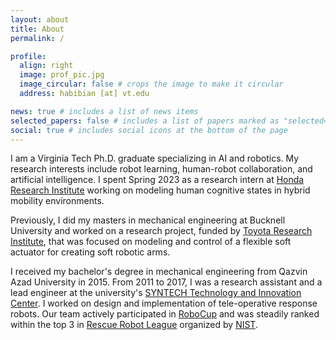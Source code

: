 ```yaml
---
layout: about
title: About
permalink: /

profile:
  align: right
  image: prof_pic.jpg
  image_circular: false # crops the image to make it circular  
  address: habibian [at] vt.edu

news: true # includes a list of news items
selected_papers: false # includes a list of papers marked as "selected={true}"
social: true # includes social icons at the bottom of the page
---
```


I am a Virginia Tech Ph.D. graduate specializing in AI and robotics. My research interests include robot learning, human-robot collaboration, and artificial intelligence. I spent Spring 2023 as a research intern at [Honda Research Institute](https://usa.honda-ri.com/) working on modeling human cognitive states in hybrid mobility environments.

Previously, I did my masters in mechanical engineering at Bucknell University and worked on a research project, funded by [Toyota Research Institute](https://www.tri.global/), that was focused on modeling and control of a flexible soft actuator for creating soft robotic arms.

I received my bachelor's degree in mechanical engineering from Qazvin Azad University in 2015. From 2011 to 2017, I was a research assistant and a lead engineer at the university's [SYNTECH Technology and Innovation Center](https://www.linkedin.com/company/syntechcenter). I worked on design and implementation of tele-operative response robots. Our team actively participated in [RoboCup](https://www.robocup.org/) and was steadily ranked within the top 3 in [Rescue Robot League](https://rrl.robocup.org/) organized by [NIST](https://www.nist.gov/el/intelligent-systems-division-73500/standard-test-methods-response-robots).
